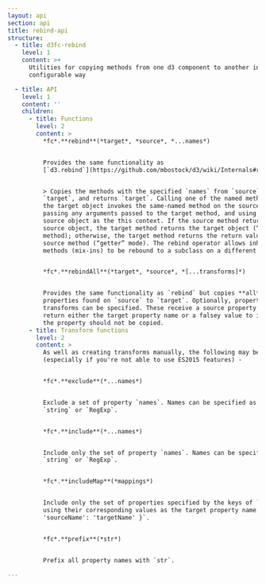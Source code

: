 ```yaml
---
layout: api
section: api
title: rebind-api
structure:
  - title: d3fc-rebind
    level: 1
    content: >+
      Utilities for copying methods from one d3 component to another in a
      configurable way

  - title: API
    level: 1
    content: ''
    children:
      - title: Functions
        level: 2
        content: >
          *fc*.**rebind**(*target*, *source*, *...names*)


          Provides the same functionality as
          [`d3.rebind`](https://github.com/mbostock/d3/wiki/Internals#rebind) -


          > Copies the methods with the specified `names` from `source` to
          `target`, and returns `target`. Calling one of the named methods on
          the target object invokes the same-named method on the source object,
          passing any arguments passed to the target method, and using the
          source object as the this context. If the source method returns the
          source object, the target method returns the target object (“setter”
          method); otherwise, the target method returns the return value of the
          source method (“getter” mode). The rebind operator allows inherited
          methods (mix-ins) to be rebound to a subclass on a different object.


          *fc*.**rebindAll**(*target*, *source*, *[...transforms]*)


          Provides the same functionality as `rebind` but copies **all**
          properties found on `source` to `target`. Optionally, property name
          transforms can be specified. These receive a source property name and
          return either the target property name or a falsey value to indicate
          the property should not be copied.
      - title: Transform functions
        level: 2
        content: >
          As well as creating transforms manually, the following may be useful
          (especially if you're not able to use ES2015 features) -


          *fc*.**exclude**(*...names*)


          Exclude a set of property `names`. Names can be specified as a
          `string` or `RegExp`.


          *fc*.**include**(*...names*)


          Include only the set of property `names`. Names can be specified as a
          `string` or `RegExp`.


          *fc*.**includeMap**(*mappings*)


          Include only the set of properties specified by the keys of `mappings`
          using their corresponding values as the target property name e.g. `{
          'sourceName': 'targetName' }`.


          *fc*.**prefix**(*str*)


          Prefix all property names with `str`.

---
```


